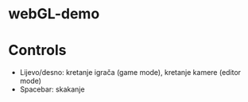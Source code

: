 # webGL-demo

# Controls

+ Lijevo/desno: kretanje igrača (game mode), kretanje kamere (editor mode)
+ Spacebar: skakanje